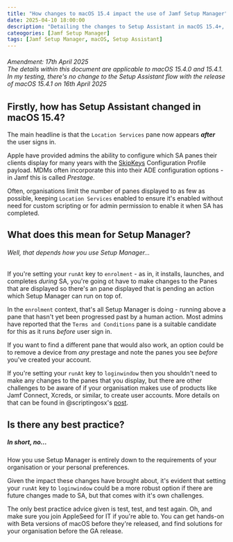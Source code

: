 ```yaml
---
title: "How changes to macOS 15.4 impact the use of Jamf Setup Manager"
date: 2025-04-10 18:00:00
description: "Detailing the changes to Setup Assistant in macOS 15.4+, and how that impacts the use of Jamf Setup Manager to deliver a set of components to macOS devices before the first user logon"
cateogories: [Jamf Setup Manager]
tags: [Jamf Setup Manager, macOS, Setup Assistant]
---
```



###### Amendment: 17th April 2025<br />The details within this document are applicable to macOS 15.4.0 and 15.4.1.<br />In my testing, there's no change to the Setup Assistant flow with the release of macOS 15.4.1 on 16th April 2025

## Firstly, how has Setup Assistant changed in macOS 15.4? 

The main headline is that the `Location Services` pane now appears _**after**_ the user signs in.

Apple have provided admins the ability to configure which SA panes their clients display for many years with the [SkipKeys](https://developer.apple.com/documentation/devicemanagement/skipkeys) Configuration Profile payload.
MDMs often incorporate this into their ADE configuration options - in Jamf this is called _Prestage_.

Often, organisations limit the number of panes displayed to as few as possible, keeping `Location Services` enabled to ensure it's enabled without need for custom scripting or for admin permission to enable it when SA has completed.

## What does this mean for Setup Manager?

###### Well, that depends how you use Setup Manager...
If you're setting your `runAt` key to `enrolment` - as in, it installs, launches, and completes _during_ SA, you're going ot have to make changes to the Panes that are displayed so there's an pane displayed that is pending an action which Setup Manager can run on top of.

In the `enrolment` context, that's all Setup Manager is doing - running above a pane that hasn't yet been progressed past by a human action.
Most admins have reported that the `Terms and Conditions` pane is a suitable candidate for this as it runs _before_ user sign in.

If you want to find a different pane that would also work, an option could be to remove a device from _any_ prestage and note the panes you see _before_ you've created your account.


If you're setting your `runAt` key to `loginwindow` then you shouldn't need to make any changes to the panes that you display, but there are other challenges to be aware of if your organisation makes use of products like Jamf Connect, Xcreds, or similar, to create user accounts.
More details on that can be found in @scriptingosx's [post](https://github.com/jamf/Setup-Manager/discussions/96).


## Is there any best practice?

##### In short, no... 
How you use Setup Manager is entirely down to the requirements of your organisation or your personal preferences.

Given the impact these changes have brought about, it's evident that setting your `runAt` key to `loginwindow` could be a more robust option if there are future changes made to SA, but that comes with it's own challenges.

The only best practice advice given is test, test, and test again.
Oh, and make sure you join AppleSeed for IT if you're able to. You can get hands-on with Beta versions of macOS before they're released, and find solutions for your organisation before the GA release.
